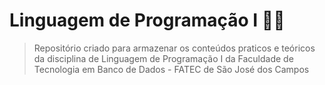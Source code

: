 # Linguagem de Programação I 👨‍💻

> Repositório criado para armazenar os conteúdos praticos e teóricos da disciplina de Linguagem de Programação I da Faculdade de Tecnologia em Banco de Dados - FATEC de São José dos Campos
